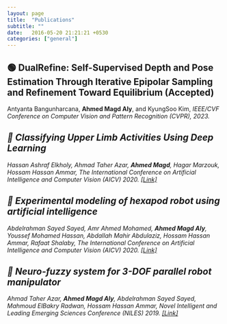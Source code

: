 ```yaml
---
layout: page
title:  "Publications"
subtitle: ""
date:   2016-05-20 21:21:21 +0530
categories: ["general"]
---
```


<!-- Welcome to my publications page! Here, you can find a list of my research papers and conference proceedings. I hope you find my work interesting and valuable. Feel free to reach out if you have any questions or would like to collaborate. -->

## 🟢 DualRefine: Self-Supervised Depth and Pose Estimation Through Iterative Epipolar Sampling and Refinement Toward Equilibrium (Accepted)
Antyanta Bangunharcana, **Ahmed Magd Aly**, and KyungSoo Kim, <em>IEEE/CVF Conference on Computer Vision and Pattern Recognition (CVPR), 2023<em>.

## 📘 Classifying Upper Limb Activities Using Deep Learning
Hassan Ashraf Elkholy, Ahmad Taher Azar, **Ahmed Magd**, Hagar Marzouk, Hossam Hassan Ammar, <em>The International Conference on Artificial Intelligence and Computer Vision (AICV) 2020</em>. [[Link]][Link1]

[Link1]: https://link.springer.com/chapter/10.1007/978-3-030-44289-7_26

## 📘 Experimental modeling of hexapod robot using artificial intelligence
Abdelrahman Sayed Sayed, Amr Ahmed Mohamed, **Ahmed Magd Aly**, Youssef Mohamed Hassan, Abdallah Mahir Abdulaziz, Hossam Hassan Ammar, Rafaat Shalaby, <em>The International Conference on Artificial Intelligence and Computer Vision (AICV) 2020</em>. [[Link]][Link2]

[Link2]: https://link.springer.com/chapter/10.1007/978-3-030-44289-7_3

## 📘 Neuro-fuzzy system for 3-DOF parallel robot manipulator
Ahmad Taher Azar, **Ahmed Magd Aly**, Abdelrahman Sayed Sayed, Mahmoud ElBakry Radwan, Hossam Hassan Ammar, <em>Novel Intelligent and Leading Emerging Sciences Conference (NILES) 2019</em>. [[Link]][Link3]

[Link3]: https://ieeexplore.ieee.org/abstract/document/8909333/